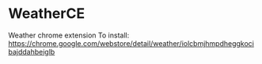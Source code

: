 # WeatherCE
Weather chrome extension
To install: https://chrome.google.com/webstore/detail/weather/iolcbmjhmpdheggkocibajddahbeiglb
